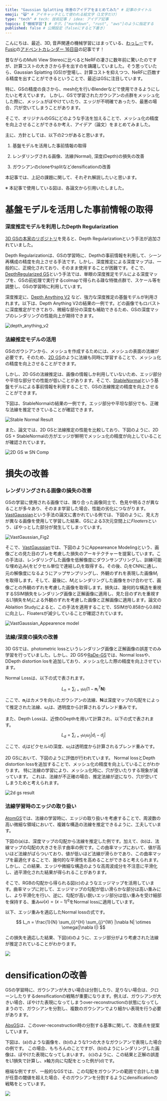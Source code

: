```yaml
---
title: "Gaussian Splatting 改善のアイデアをまとめてみた" # 記事のタイトル
emoji: "😸" # アイキャッチとして使われる絵文字（1文字だけ）
type: "tech" # tech: 技術記事 / idea: アイデア記事
topics: ["機械学習"] # タグ。["markdown", "rust", "aws"]のように指定する
published: false # 公開設定（falseにすると下書き）
---
```


こんにちは、最近、3D, 音声関連の機械学習にはまっている、[わっしー](https://twitter.com/kwashizzz)です。
[Fusic](https://fusic.co.jp/)の[アドベントカレンダー 16日目](https://qiita.com/advent-calendar/2024/fusic)の記事です！

昔ながらのMulti View Stereoに比べるとNeRFの凄さに数年前に驚いたのですが、計算コストの大きさから手を出すのを躊躇していました。そう思っていたら、Gaussian Splatting (GS)が登場し、計算コストを抑えつつ、NeRFに匹敵する精度を出すことができるということで、最近はGSに注目しています。

特に、GSの精度の良さから、mesh化を行いBlenderなどで使用できるようにしたいと考えています。
しかし、GSで学習されたガウシアンの点群をメッシュ化した際に、メッシュがぼやけていたり、エッジが不明確であったり、最悪の場合、穴が空いてしまうことがあります。

そこで、オリジナルのGSにどのような手法を加えることで、メッシュ化の精度を向上させることができるか考え、アイデア（論文）をまとめてみました。

主に、方針としては、以下の2つがあると思います。

1. 基盤モデルを活用した事前情報の取得

2. レンダリングされる画像、法線(Normal), 深度(Depth)の損失の改善

2. ガウシアンのcloneやsplitなどdensificationの改善

本記事では、上記の課題に関して、それぞれ解説したいと思います。

※ 本記事で使用している図は、各論文から引用いたしました。

# 基盤モデルを活用した事前情報の取得

### 深度推定モデルを利用したDepth Regularization

[3D GSの本家のリポジトリ](https://github.com/graphdeco-inria/gaussian-splatting?tab=readme-ov-file#depth-regularization)を見ると、Depth Regularizationという手法が追加されていました。

Depth Regularizationは、GSの学習時に、Depthの事前情報を利用して、シーン再構成の精度を向上させる手法です。しかし、深度推定による深度マップは、一般的に、正規化されており、そのまま使用することが困難です。そこで、[DepthRegularized GS](https://arxiv.org/abs/2311.13398)という手法では、単眼の深度推定モデルによる深度マップを、GSの前処理で実行するcolmapで得られる疎な特徴点群で、スケール等を調整し、GSの学習時に利用しています。

深度推定に、[Depth Anything V2](https://github.com/DepthAnything/Depth-Anything-V2) など、強力な深度推定の基盤モデルが利用されます。以下は、Depth Anything V2の結果の一例です。どの画像でもロバストに深度推定ができており、微細な部分の深度も補助できるため、GSの深度マップのレンダリングの性能向上が期待できます。

![depth_anything_v2](https://storage.googleapis.com/zenn-user-upload/ae1a4d92f727-20241211.png)

### 法線推定モデルの活用

GSのガウシアンから、メッシュを作成するためには、メッシュの表面の法線が必要です。そのため、[2D GS](https://arxiv.org/abs/2403.17888)のように法線も同時に学習することで、メッシュ化の精度を向上させることができます。

しかし、2D GSの法線推定は、画像の情報しか利用していないため、エッジ部分や平坦な部分での性能が低いことがあります。そこで、[StableNormal](https://arxiv.org/abs/2406.16864)という基盤モデルによる事前情報を利用することで、GSの法線推定の精度を向上させることができます。

下図は、StableNormalの結果の一例です。エッジ部分や平坦な部分でも、正確な法線を推定できていることが確認できます。

![Stable Normal Result](https://storage.googleapis.com/zenn-user-upload/9ecc4ec9cd1b-20241211.png)

また、論文では、2D GSと法線推定の性能を比較しており、下図のように、2D GS + StableNormalの方がエッジが鮮明でメッシュ化の精度が向上していることが確認されています。

![2D GS w SN Comp](https://storage.googleapis.com/zenn-user-upload/a07780e644ec-20241211.png)

# 損失の改善

### レンダリングされる画像の損失の改善

GSの学習に使用される画像では、隣り合った画像同士で、色見や明るさが異なることが多々あり、そのまま学習した場合、性能の劣化につながります。
[VastGaussian](https://arxiv.org/abs/2402.17427)という手法の論文に書かれている例では、下図のように、見え方が異なる画像を使用して学習した結果、GSによる3次元空間上に*Floaters*という、ぼやっとした部分が発生してしまっています。

![VastGaussian_Fig2](https://storage.googleapis.com/zenn-user-upload/bb4eeb91b1b3-20241212.png)

そこで、[VastGaussian](https://arxiv.org/abs/2402.17427)では、下図のようにAppeareance Modelingという、画像ごとの見た目のブレを考慮した損失のアーキテクチャーを提案しています。この手法は、レンダリングした画像を低解像度にダウンサンプリングし、訓練可能な埋め込み$l_i$をピクセル単位で連結し$D_i$を取得する。その後、$D_i$をCNNに通し、元の解像度になるようにアップサンプリングし、外観のずれを表現した画像$M_i$を取得します。そして、最後に、$M_i$とレンダリングした画像をかけ合わせて、画像ごとの外観のずれを考慮した画像を取得します。損失は、幾何的な構造を重視するSSIM損失をレンダリング画像と正解画像に適用し、見た目のずれを重視するL1損失を$M_i$による外観のずれを考慮した画像と正解画像に適用します。論文のAblaition Studyによると、この手法を適用することで、SSIMが0.858から0.882に向上し、Floatersが減少していることが確認されています。

![VastGaussian_Appearence model](https://storage.googleapis.com/zenn-user-upload/48d5c125430d-20241212.png)

### 法線/深度の損失の改善

3D GSでは、photometric lossというレンダリング画像と正解画像の誤差でのみ学習を行っていました。しかし、2D GSや[RaDe-GS](https://arxiv.org/abs/2406.01467)では、Normal lossや、DDepth distortion losを追加しており、メッシュ化した際の精度を向上させています。


Normal Lossは、以下の式で表されます。

$$
L_n = \sum_{i=1} \omega_i (1 - \mathbf{n}_i^T \mathbf{N})
$$

ここで、$\mathbf{n}_i$はカメラを向いたガウシアンの法線、$\mathbf{N}$は深度マップの勾配をによって推定された法線、$\omega_i$は、透明度から計算されるブレンド重みです。

また、Depth Lossは、近傍のDepthを用いて計算され、以下の式で表されます。

$$
L_d = \sum_{i=1} \omega_i \omega_j |d_i - d_j|
$$

ここで、$d_i$はピクセル$i$の深度、$\omega_i$は透明度から計算されるブレンド重みです。

2D GSにおいて、下図のように評価が行われています。
Normal lossとDepth distortion lossを追加することで、メッシュ化の精度を向上していることがわかります。
特に法線の学習により、メッシュ化時に、穴が空いたりする現象が減っています。
これは、法線が不正確の場合、推定法線が逆になり、穴が空いてしまうためと考えられます。

![2d gs result](https://storage.googleapis.com/zenn-user-upload/a0bf6d3293f6-20241212.png)

### 法線学習時のエッジの取り扱い

[AtomGS](https://arxiv.org/abs/2405.12369)では、法線の学習時に、エッジの取り扱いを考慮することで、周波数の高い微細な領域において、複雑な構造の法線を推定できるように、工夫しています。

下図の(a)は、深度マップの勾配から法線を推定した例です。加えて、(b)は、法線マップの勾配の大きさを示す曲率の例です。この曲率マップにおいて、値が高いほど法線がばらついており、値が低いほど法線が滑らかであり、この曲率マップを最適化することで、幾何的な平滑性を高めることができると考えられます。しかし、この結果、エッジや微細な構造のような高周波成分を不注意に平滑化し、過平滑化された結果が得られることがあります。

そこで、RGBの勾配から得られる図(c)のようなエッジマップを活用しています。曲率マップに対して、エッジマップの勾配が低い滑らかな部分は高い重みにし、より平滑化を行い、逆に、勾配が高い鋭いエッジ部分は低い重みを受け細部を保持する、重み$\omega(x)=(x - 1)^q$をNormal lossに適用しています。

以下、エッジ重みを適応したNormal lossの式です。

$$
L_n = \frac{1}{N} \sum_{i}^{H} \sum_{j}^{W} |\nabla N| \otimes \omega(|\nabla I|)
$$

この損失を適応した結果、下図(d)のように、エッジ部分がより考慮された法線が推定されていることがわかります。

![](https://storage.googleapis.com/zenn-user-upload/40ef42b52bd5-20241212.png)

# densificationの改善

GSの学習時に、ガウシアンが大きい場合は分割したり、足りない場合は、クローンしたりするdensificationの戦略が重要になります。例えば、ガウシアンが大きい場合、ぼやけた表現になってしまうover-reconstructionの状態になってしまうので、ガウシアンを分割し、複数のガウシアンでより細かい表現を行う必要があります。

[AbsGS](https://arxiv.org/abs/2404.10484)は、このover-reconstruction時の分割する基準に関して、改善点を提案しています。

下図は、(a)のような画像を、(b)のような1つの大きなガウシアンで表現した場合の例です。
この場合、もちろんのことですが、(b)のようにレンダリングした画像は、ぼやけた表現になってしまいます。
(c)のように、この結果と正解の誤差をL1損失で計算し、x軸方向に勾配をとった例が(d)です。

極端な例ですが、一般的なGSでは、この勾配をガウシアンの範囲で合計した値が任意の閾値を超えた場合、そのガウシアンを分割するようにdensificationの戦略をとっています。

![](https://storage.googleapis.com/zenn-user-upload/1f7fa3ae7a0b-20241212.png)